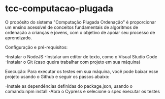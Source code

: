 # tcc-computacao-plugada

O propósito do sistema "Computação Plugada Ordenação" é proporcionar um ensino acessível de conceitos fundamentais de algoritmos de ordenação a crianças e jovens, com o objetivo de apoiar seu processo de aprendizado.

Configuração e pré-requisitos:

-Instalar o NodeJS
-Instalar um editor de texto, como o Visual Studio Code
-Instalar o Git (caso queira trabalhar com projeto em sua máquina)

Execução:
Para executar os testes em sua máquina, você pode baixar esse projeto usando o Github e seguir os passos abaixo:

-Instale as dependências definidas do package.json, usando o comando:npm install
-Abra o Cypress e selecione o spec executar os testes